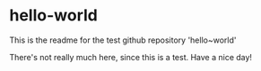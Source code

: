 # hello-world

This is the readme for the test github repository 'hello~world'

There's not really much here, since this is a test.
Have a nice day!
